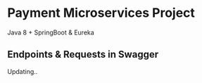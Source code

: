 # Payment Microservices Project

Java 8 + SpringBoot & Eureka

## Endpoints & Requests in Swagger

Updating..